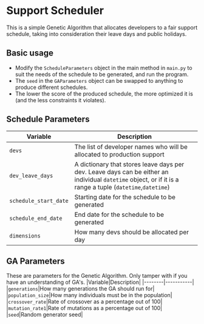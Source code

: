 # Support Scheduler
This is a simple Genetic Algorithm that allocates developers to a fair support schedule, taking into consideration their leave days and public holidays.

## Basic usage
- Modify the `ScheduleParameters` object in the main method in `main.py` to suit the needs of the schedule to be generated, and run the program.
- The `seed` in the `GAParameters` object can be swapped to anything to produce different schedules.
- The lower the score of the produced schedule, the more optimized it is (and the less constraints it violates).

## Schedule Parameters
|Variable|Description|
|--------|-----------|
|`devs`|The list of developer names who will be allocated to production support|
|`dev_leave_days`|A dictionary that stores leave days per dev. Leave days can be either an individual `datetime` object, or if it is a range a tuple (`datetime`,`datetime`)|
|`schedule_start_date`|Starting date for the schedule to be generated|
|`schedule_end_date`|End date for the schedule to be generated|
|`dimensions`|How many devs should be allocated per day|

## GA Parameters
These are parameters for the Genetic Algorithm. Only tamper with if you have an understanding of GA's.
|Variable|Description|
|--------|-----------|
|`generations`|How many generations the GA should run for|
|`population_size`|How many individuals must be in the population|
|`crossover_rate`|Rate of crossover as a percentage out of 100|
|`mutation_rate1`|Rate of mutations as a percentage out of 100|
|`seed`|Random generator seed|
